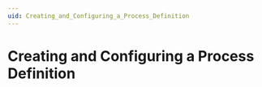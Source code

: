 ```yaml
---
uid: Creating_and_Configuring_a_Process_Definition
---
```


# Creating and Configuring a Process Definition
